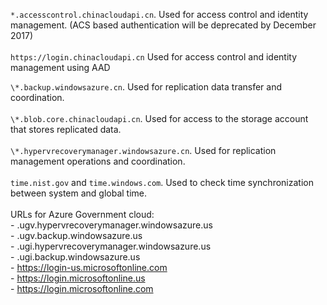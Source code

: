 ``*.accesscontrol.chinacloudapi.cn``. Used for access control and identity management. (ACS based authentication will be deprecated by December 2017) <br/><br/>
``https://login.chinacloudapi.cn`` Used for access control and identity management using AAD

``\*.backup.windowsazure.cn``. Used for replication data transfer and coordination. <br/><br/> ``\*.blob.core.chinacloudapi.cn``. Used for access to the storage account that stores replicated data.<br/><br/> ``\*.hypervrecoverymanager.windowsazure.cn``. Used for replication management operations and coordination.<br/><br/>
``time.nist.gov`` and ``time.windows.com``. Used to check time synchronization between system and global time.
<br/><br/>
URLs for Azure Government cloud:<br/>- .ugv.hypervrecoverymanager.windowsazure.us<br/>- .ugv.backup.windowsazure.us<br/>- .ugi.hypervrecoverymanager.windowsazure.us<br/>- .ugi.backup.windowsazure.us<br/>-
https://login-us.microsoftonline.com<br/>-
https://login.microsoftonline.us<br/>-
https://login.microsoftonline.com<br/>
<!-- Update_Description: update link -->
<!-- ms.date: 12/04/2017 -->